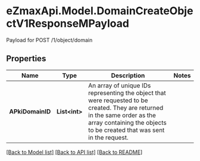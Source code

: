 # eZmaxApi.Model.DomainCreateObjectV1ResponseMPayload
Payload for POST /1/object/domain

## Properties

Name | Type | Description | Notes
------------ | ------------- | ------------- | -------------
**APkiDomainID** | **List&lt;int&gt;** | An array of unique IDs representing the object that were requested to be created.  They are returned in the same order as the array containing the objects to be created that was sent in the request. | 

[[Back to Model list]](../README.md#documentation-for-models) [[Back to API list]](../README.md#documentation-for-api-endpoints) [[Back to README]](../README.md)

